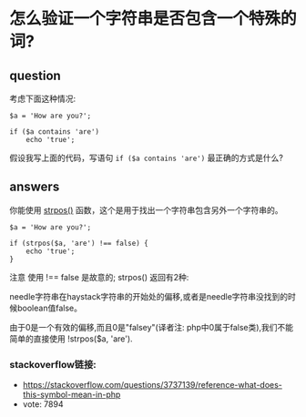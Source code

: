 # 怎么验证一个字符串是否包含一个特殊的词?
## question
考虑下面这种情况:

	$a = 'How are you?';
	
	if ($a contains 'are')
	    echo 'true';
	    
假设我写上面的代码，写语句 ` if ($a contains 'are') ` 最正确的方式是什么?

## answers
你能使用 [strpos()](http://php.net/manual/en/function.strpos.php) 函数，这个是用于找出一个字符串包含另外一个字符串的。

	$a = 'How are you?';
	
	if (strpos($a, 'are') !== false) {
	    echo 'true';
	}

注意 使用 !== false 是故意的; strpos() 返回有2种:

 needle字符串在haystack字符串的开始处的偏移,或者是needle字符串没找到的时候boolean值false。 
 
 由于0是一个有效的偏移,而且0是"falsey"(译者注: php中0属于false类),我们不能简单的直接使用 !strpos($a, 'are').


### stackoverflow链接: 
* https://stackoverflow.com/questions/3737139/reference-what-does-this-symbol-mean-in-php
* vote: 7894